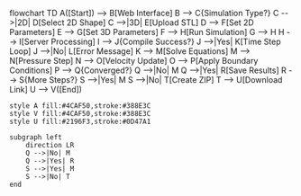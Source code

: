 flowchart TD
    A([Start]) --> B[Web Interface]
    B --> C{Simulation Type?}
    C -->|2D| D[Select 2D Shape]
    C -->|3D| E[Upload STL]
    D --> F[Set 2D Parameters]
    E --> G[Set 3D Parameters]
    F --> H[Run Simulation]
    G --> H
    H --> I[Server Processing]
    I --> J{Compile Success?}
    J -->|Yes| K[Time Step Loop]
    J -->|No| L[Error Message]
    K --> M[Solve Equations]
    M --> N[Pressure Step]
    N --> O[Velocity Update]
    O --> P[Apply Boundary Conditions]
    P --> Q{Converged?}
    Q -->|No| M
    Q -->|Yes| R[Save Results]
    R --> S{More Steps?}
    S -->|Yes| M
    S -->|No| T[Create ZIP]
    T --> U[Download Link]
    U --> V([End])

    style A fill:#4CAF50,stroke:#388E3C
    style V fill:#4CAF50,stroke:#388E3C
    style U fill:#2196F3,stroke:#0D47A1

    subgraph left
        direction LR
        Q -->|No| M
        Q -->|Yes| R
        S -->|Yes| M
        S -->|No| T
    end